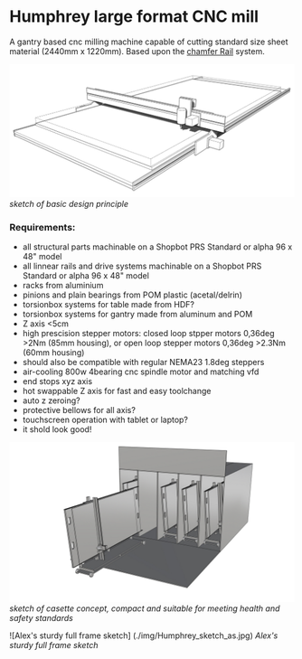 ﻿# Humphrey large format CNC mill

A gantry based cnc milling machine capable of cutting standard size sheet material (2440mm x 1220mm). Based upon the [chamfer Rail](https://github.com/fellesverkstedet/fabricatable-machines/tree/master/chamferrail) system.

![Humphrey sketch](./img/humphrey-sketch.jpg)
*sketch of basic design principle*

### Requirements:
* all structural parts machinable on a Shopbot PRS Standard or alpha 96 x 48" model
* all linnear rails and drive systems machinable on a Shopbot PRS Standard or alpha 96 x 48" model
* racks from aluminium
* pinions and plain bearings from POM plastic (acetal/delrin)
* torsionbox systems for table made from HDF?
* torsionbox systems for gantry made from aluminum and POM
* Z axis <5cm
* high prescision stepper motors: closed loop stpper motors 0,36deg >2Nm (85mm housing), or open loop stepper motors 0,36deg >2.3Nm (60mm housing)
* should also be compatible with regular NEMA23 1.8deg steppers
* air-cooling 800w 4bearing cnc spindle motor and matching vfd
* end stops xyz axis
* hot swappable Z axis for fast and easy toolchange
* auto z zeroing?
* protective bellows for all axis?
* touchscreen operation with tablet or laptop?
* it shold look good!


![Humphrey sketch](./img/casette-cnc-sketch.jpg)
*sketch of casette concept, compact and suitable for meeting health and safety standards*

![Alex's sturdy full frame sketch] (./img/Humphrey_sketch_as.jpg)
*Alex's sturdy full frame sketch*

